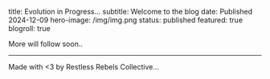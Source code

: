 title: Evolution in Progress...
subtitle: Welcome to the blog
date: Published 2024-12-09
hero-image: /img/img.png
status: published
featured: true
blogroll: true

More will follow soon..

---

Made with <3 by Restless Rebels Collective...